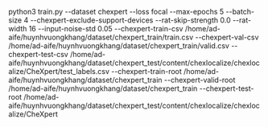 python3 train.py --dataset chexpert --loss focal --max-epochs 5 --batch-size 4 --chexpert-exclude-support-devices --rat-skip-strength 0.0 --rat-width 16 --input-noise-std 0.05 --chexpert-train-csv /home/ad-aife/huynhvuongkhang/dataset/chexpert_train/train.csv --chexpert-val-csv /home/ad-aife/huynhvuongkhang/dataset/chexpert_train/valid.csv --chexpert-test-csv /home/ad-aife/huynhvuongkhang/dataset/chexpert_test/content/chexlocalize/chexlocalize/CheXpert/test_labels.csv --chexpert-train-root /home/ad-aife/huynhvuongkhang/dataset/chexpert_train --chexpert-valid-root /home/ad-aife/huynhvuongkhang/dataset/chexpert_train --chexpert-test-root /home/ad-aife/huynhvuongkhang/dataset/chexpert_test/content/chexlocalize/chexlocalize/CheXpert
